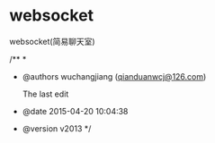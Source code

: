 # websocket
websocket(简易聊天室)

/**
 * 
 * @authors wuchangjiang (qianduanwcj@126.com)

   The last edit
   
 * @date    2015-04-20 10:04:38
 * @version v2013
 */

